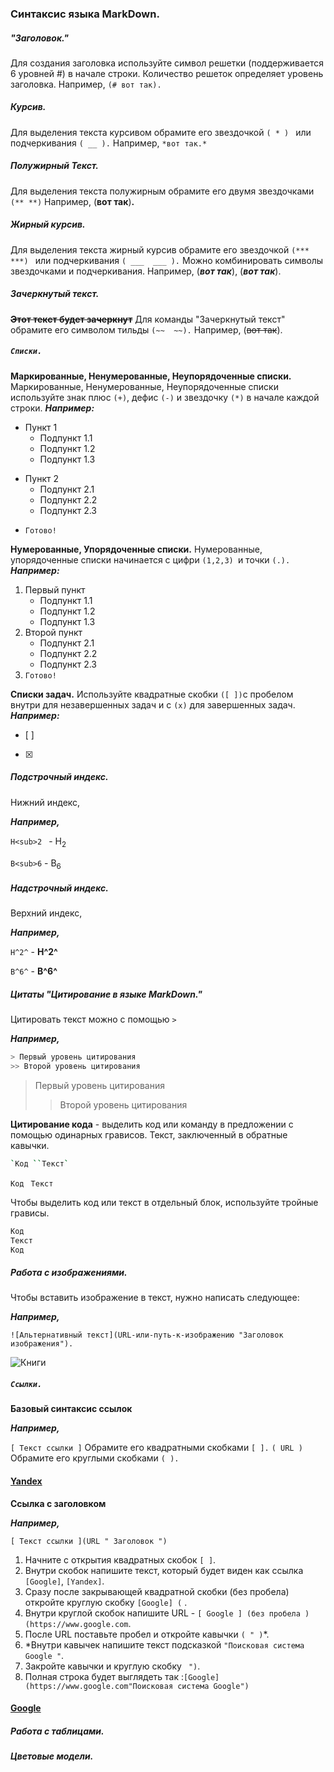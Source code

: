 ### Синтаксис языка MarkDown.

##### "Заголовок."
Для создания заголовка используйте символ решетки (поддерживается 6 уровней #) в начале строки. Количество решеток определяет уровень заголовка. 
Например, `(# вот так).` 

##### *Курсив.* 
Для выделения текста курсивом обрамите его звездочкой `( * ) ` или подчеркивания `( __ ).` 
Например, `*вот так.*`

##### **Полужирный Текст.**
Для выделения текста полужирным обрамите его двумя звездочками 
`(** **)`
Например, (**вот так**)**.**

##### ***Жирный курсив.***
Для выделения текста жирный курсив обрамите его звездочкой `(*** ***) ` или подчеркивания `( ___  ___ ).` 
Можно комбинировать символы звездочками и подчеркивания.
Например, (***вот так***), (___вот так___).

##### Зачеркнутый текст.
**~~Этот текст будет зачеркнут~~**
Для команды "Зачеркнутый текст" обрамите его символом тильды `(~~  ~~).` 
Например, (~~вот так~~).

##### `Списки.`
**Маркированные, Ненумерованные, Неупорядоченные списки.**
Маркированные, Ненумерованные, Неупорядоченные списки используйте знак плюс `(+)`, дефис `(-)` и звездочку `(*)` в начале каждой строки. 
***Например:***
- Пункт 1 
  * Подпункт 1.1
  * Подпункт 1.2
  * Подпункт 1.3
* Пункт 2
  - Подпункт 2.1
  - Подпункт 2.2
  - Подпункт 2.3
- `Готово! `

**Нумерованные, Упорядоченные списки.**
Нумерованные, упорядоченные списки начинается с цифри `(1,2,3) `и точки `(.).`
***Например:***
 1. Первый пункт 
    * Подпункт 1.1 
    * Подпункт 1.2
    * Подпункт 1.3
2. Второй пункт
    - Подпункт 2.1
    - Подпункт 2.2
    - Подпункт 2.3
3. `Готово! `    

**Списки задач.**
Используйте квадратные скобки `([ ])`с пробелом внутри для незавершенных задач и с `(x)` для завершенных задач.
***Например:***
- [ ]
- [x]

##### Подстрочный индекс.
Нижний индекс,

***Например,***

`H<sub>2 ` - H<sub>2

`B<sub>6` - B<sub>6

##### Надстрочный индекс.

Верхний индекс,

***Например,***

`H^2^` - **H^2^**

`B^6^` - **B^6^**

##### Цитаты "Цитирование в языке MarkDown."

Цитировать текст можно с помощью `>`

***Например,***
```sh
> Первый уровень цитирования 
>> Второй уровень цитирования 
```
> Первый уровень цитирования 
>> Второй уровень цитирования 

**Цитирование кода** - выделить код или команду в предложении с помощью одинарных грависов. Текст, заключенный в обратные кавычки. 

```sh
`Код ``Текст`
```

`Код`   ` Текст`

Чтобы выделить код или текст в отдельный блок, используйте тройные грависы.

```sh
Код
Текст 
Код
```

##### Работа с изображениями.

Чтобы вставить изображение в текст, нужно написать следующее:

***Например,***

`![Альтернативный текст](URL-или-путь-к-изображению "Заголовок изображения").`

![Книги](Книги.JPG "Обучение")

##### `Ссылки.`

**Базовый синтаксис ссылок**

***Например,***

`[ Текст ссылки ]` Обрамите его квадратными скобками `[ ].`
`( URL )` Обрамите его круглыми скобками `( ).`

#### **[Yandex](https://www.yandex.com)**

**Ссылка с заголовком**

***Например,***

`[ Текст ссылки ](URL " Заголовок ")`

1. Начните с открытия квадратных скобок `[ ]`. 
2. Внутри скобок напишите текст, который будет виден как ссылка  `[Google]`, `[Yandex]`.
3. Сразу после закрывающей квадратной скобки (без пробела) откройте круглую скобку `[Google] (` .
4. Внутри круглой скобок напишите URL - `[ Google ] (без пробела )  (https://www.google.com`. 
5. После URL поставьте пробел и откройте кавычки `( " )`*. 
6. *Внутри кавычек напишите текст подсказкой `"Поисковая система  Google "`. 
7. Закройте кавычки и круглую скобку ` ")`.
8. Полная строка будет выглядеть так :`[Google](https://www.google.com"Поисковая система Google")`
   
#### **[Google](https://www.google.com "Поисковая система Google")**

##### Работа с таблицами.

##### Цветовые модели.